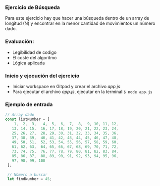 ### Ejercicio de Búsqueda

Para este ejercicio hay que hacer una búsqueda dentro de un array de longitud (N) y encontrar en la menor cantidad de movimientos un número dado.

### Evaluación:
- Legibilidad de codigo
- El coste del algoritmo 
- Lógica aplicada

### Inicio y ejecución del ejercicio
- Iniciar workspace en Gitpod y crear el archivo *app.js*
- Para ejecutar el archivo *app.js*, ejecutar en la terminal `$ node app.js`

### Ejemplo de entrada

```javascript
// Array dado
const listNumber = [
    1,  2,  3,   4,  5,  6,  7,  8,  9, 10, 11, 12,
   13, 14, 15,  16, 17, 18, 19, 20, 21, 22, 23, 24,
   25, 26, 27,  28, 29, 30, 31, 32, 33, 34, 35, 36,
   37, 38, 39,  40, 41, 42, 43, 44, 45, 46, 47, 48,
   49, 50, 51,  52, 53, 54, 55, 56, 57, 58, 59, 60,
   61, 62, 63,  64, 65, 66, 67, 68, 69, 70, 71, 72,
   73, 74, 75,  76, 77, 78, 79, 80, 81, 82, 83, 84,
   85, 86, 87,  88, 89, 90, 91, 92, 93, 94, 95, 96,
   97, 98, 99, 100
 ];
 
 // Número a buscar
 let findNumber = 45;
 
```
